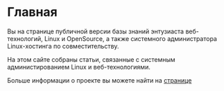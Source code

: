 # Главная
Вы на странице публичной версии базы знаний энтузиаста веб-технологий, Linux и OpenSource, а также системного администратора Linux-хостинга по совместительству.

На этом сайте собраны статьи, связанные с системным администированием Linux и веб-технологиями.

Больше информации о проекте вы можете найти на  [странице](./about)
